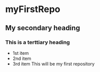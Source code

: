 # myFirstRepo
## My secondary heading
### This is a terttiary heading

* 1st item
* 2nd item
* 3rd item
This will be my first repository

